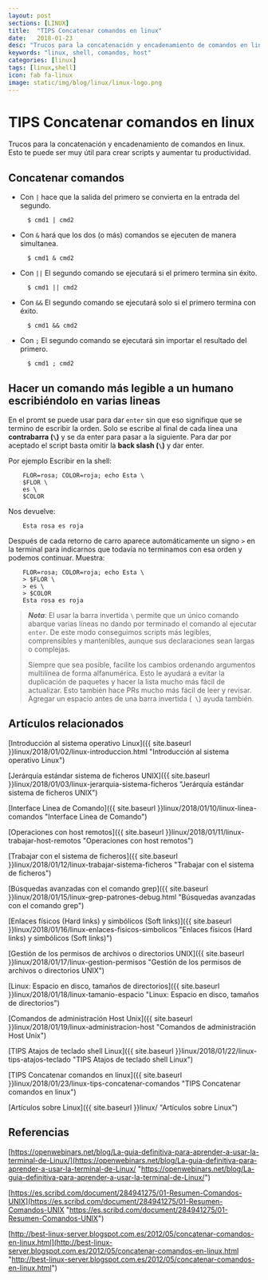 ```yaml
---
layout: post
sections: [LINUX]
title:  "TIPS Concatenar comandos en linux"
date:   2018-01-23
desc: "Trucos para la concatenación y encadenamiento de comandos en linux. Esto te puede ser muy útil para crear scripts y aumentar tu productividad."
keywords: "linux, shell, comandos, host"
categories: [linux]
tags: [linux,shell]
icon: fab fa-linux
image: static/img/blog/linux/linux-logo.png
---
```


# TIPS Concatenar comandos en linux #

Trucos para la concatenación y encadenamiento de comandos en linux. Esto te puede ser muy útil para crear scripts y aumentar tu productividad.

<!-- more -->

## Concatenar comandos ##

- Con `|` hace que la salida del primero se convierta en la entrada del segundo.

		$ cmd1 | cmd2

- Con `&` hará que los dos (o más) comandos se ejecuten de manera simultanea.

		$ cmd1 & cmd2

- Con `||` El segundo comando se ejecutará si el primero termina sin éxito.

		$ cmd1 || cmd2

- Con `&&` El segundo comando se ejecutará solo si el primero termina con éxito.

		$ cmd1 && cmd2

- Con `;` El segundo comando se ejecutará sin importar el resultado del primero.

		$ cmd1 ; cmd2

## Hacer un comando más legible a un humano escribiéndolo en varias lineas ##

En el promt se puede usar para dar `enter` sin que eso signifique que se termino de escribir la orden. Solo se escribe al final de cada línea una **contrabarra (`\`)** y se da enter para pasar a la siguiente. Para dar por aceptado el script basta omitir la **back slash (`\`)** y dar enter.

Por ejemplo Escribir en la shell:

		FLOR=rosa; COLOR=roja; echo Esta \
		$FLOR \
		es \
		$COLOR

Nos devuelve:

		Esta rosa es roja

Después de cada retorno de carro aparece automáticamente un signo `>` en la terminal para indicarnos que todavía no terminamos con esa orden y podemos continuar. Muestra:

		FLOR=rosa; COLOR=roja; echo Esta \
		> $FLOR \
		> es \
		> $COLOR
		Esta rosa es roja

> ***Nota***: El usar la barra invertida `\` permite que un único comando abarque varias líneas no dando por terminado el comando al ejecutar `enter`. De este modo conseguimos scripts más legibles, comprensibles y mantenibles, aunque sus declaraciones sean largas o complejas.
> 
> Siempre que sea posible, facilite los cambios ordenando argumentos multilínea de forma alfanumérica. Esto le ayudará a evitar la duplicación de paquetes y hacer la lista mucho más fácil de actualizar. Esto también hace PRs mucho más fácil de leer y revisar. Agregar un espacio antes de una barra invertida (` \`) ayuda también.


## Artículos relacionados ##

[Introducción al sistema operativo Linux]({{ site.baseurl }}linux/2018/01/02/linux-introduccion.html "Introducción al sistema operativo Linux")

[Jerárquía estándar sistema de ficheros UNIX]({{ site.baseurl }}linux/2018/01/03/linux-jerarquia-sistema-ficheros "Jerárquía estándar sistema de ficheros UNIX")

[Interface Linea de Comando]({{ site.baseurl }}linux/2018/01/10/linux-linea-comandos "Interface Linea de Comando")

[Operaciones con host remotos]({{ site.baseurl }}linux/2018/01/11/linux-trabajar-host-remotos "Operaciones con host remotos")

[Trabajar con el sistema de ficheros]({{ site.baseurl }}linux/2018/01/12/linux-trabajar-sistema-ficheros "Trabajar con el sistema de ficheros")

[Búsquedas avanzadas con el comando grep]({{ site.baseurl }}linux/2018/01/15/linux-grep-patrones-debug.html "Búsquedas avanzadas con el comando grep")

[Enlaces físicos (Hard links) y simbólicos (Soft links)]({{ site.baseurl }}linux/2018/01/16/linux-enlaces-fisicos-simbolicos "Enlaces físicos (Hard links) y simbólicos (Soft links)")

[Gestión de los permisos de archivos o directorios UNIX]({{ site.baseurl }}linux/2018/01/17/linux-gestion-permisos "Gestión de los permisos de archivos o directorios UNIX")

[Linux: Espacio en disco, tamaños de directorios]({{ site.baseurl }}linux/2018/01/18/linux-tamanio-espacio "Linux: Espacio en disco, tamaños de directorios")

[Comandos de administración Host Unix]({{ site.baseurl }}linux/2018/01/19/linux-administracion-host "Comandos de administración Host Unix")

[TIPS Atajos de teclado shell Linux]({{ site.baseurl }}linux/2018/01/22/linux-tips-atajos-teclado "TIPS Atajos de teclado shell Linux")

[TIPS Concatenar comandos en linux]({{ site.baseurl }}linux/2018/01/23/linux-tips-concatenar-comandos "TIPS Concatenar comandos en linux")

[Artículos sobre Linux]({{ site.baseurl }}linux/ "Artículos sobre Linux")

## Referencias ##

[https://openwebinars.net/blog/La-guia-definitiva-para-aprender-a-usar-la-terminal-de-Linux/](https://openwebinars.net/blog/La-guia-definitiva-para-aprender-a-usar-la-terminal-de-Linux/ "https://openwebinars.net/blog/La-guia-definitiva-para-aprender-a-usar-la-terminal-de-Linux/")

[https://es.scribd.com/document/284941275/01-Resumen-Comandos-UNIX](https://es.scribd.com/document/284941275/01-Resumen-Comandos-UNIX "https://es.scribd.com/document/284941275/01-Resumen-Comandos-UNIX")

[http://best-linux-server.blogspot.com.es/2012/05/concatenar-comandos-en-linux.html](http://best-linux-server.blogspot.com.es/2012/05/concatenar-comandos-en-linux.html "http://best-linux-server.blogspot.com.es/2012/05/concatenar-comandos-en-linux.html")